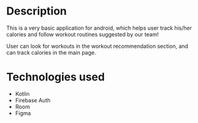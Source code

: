 # Description

This is a very basic application for android, which helps user track his/her calories and follow workout routines suggested by our team!

User can look for workouts in the workout recommendation section, and can track calories in the main page.

# Technologies used

* Kotlin
* Firebase Auth
* Room
* Figma
